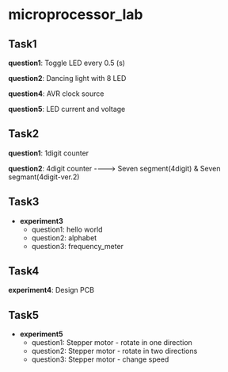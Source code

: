 # microprocessor_lab

## Task1

**question1**: Toggle LED every 0.5 (s)

**question2**: Dancing light with 8 LED

**question4**: AVR clock source

**question5**: LED current and voltage

## Task2

**question1**: 1digit counter

**question2**: 4digit counter ----> Seven segment(4digit) & Seven segmant(4digit-ver.2)

## Task3

* **experiment3**  
    * question1: hello world 
    * question2: alphabet
    * question3: frequency_meter
                               
                               
## Task4

**experiment4**: Design PCB

## Task5

* **experiment5**
   * question1: Stepper motor - rotate in one direction
   * question2: Stepper motor - rotate in two directions
   * question3: Stepper motor - change speed
